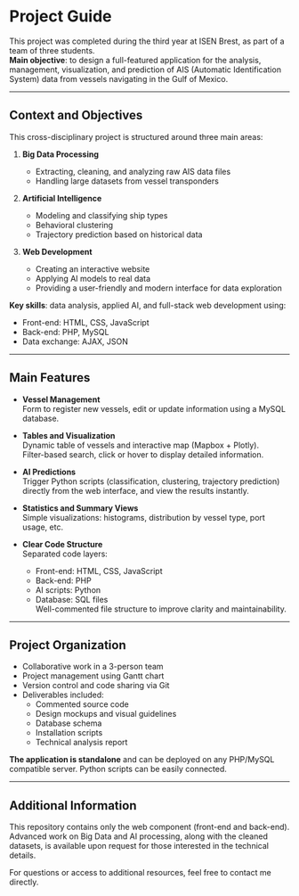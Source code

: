 # Project Guide

This project was completed during the third year at ISEN Brest, as part of a team of three students.  
**Main objective**: to design a full-featured application for the analysis, management, visualization, and prediction of AIS (Automatic Identification System) data from vessels navigating in the Gulf of Mexico.

---

## Context and Objectives

This cross-disciplinary project is structured around three main areas:

1. **Big Data Processing**  
   - Extracting, cleaning, and analyzing raw AIS data files  
   - Handling large datasets from vessel transponders

2. **Artificial Intelligence**  
   - Modeling and classifying ship types  
   - Behavioral clustering  
   - Trajectory prediction based on historical data

3. **Web Development**  
   - Creating an interactive website  
   - Applying AI models to real data  
   - Providing a user-friendly and modern interface for data exploration

**Key skills**: data analysis, applied AI, and full-stack web development using:  
- Front-end: HTML, CSS, JavaScript  
- Back-end: PHP, MySQL  
- Data exchange: AJAX, JSON

---

## Main Features

- **Vessel Management**  
  Form to register new vessels, edit or update information using a MySQL database.

- **Tables and Visualization**  
  Dynamic table of vessels and interactive map (Mapbox + Plotly).  
  Filter-based search, click or hover to display detailed information.

- **AI Predictions**  
  Trigger Python scripts (classification, clustering, trajectory prediction) directly from the web interface, and view the results instantly.

- **Statistics and Summary Views**  
  Simple visualizations: histograms, distribution by vessel type, port usage, etc.

- **Clear Code Structure**  
  Separated code layers:  
  - Front-end: HTML, CSS, JavaScript  
  - Back-end: PHP  
  - AI scripts: Python  
  - Database: SQL files  
  Well-commented file structure to improve clarity and maintainability.

---

## Project Organization

- Collaborative work in a 3-person team  
- Project management using Gantt chart  
- Version control and code sharing via Git  
- Deliverables included:  
  - Commented source code  
  - Design mockups and visual guidelines  
  - Database schema  
  - Installation scripts  
  - Technical analysis report

**The application is standalone** and can be deployed on any PHP/MySQL compatible server. Python scripts can be easily connected.

---

## Additional Information

This repository contains only the web component (front-end and back-end).  
Advanced work on Big Data and AI processing, along with the cleaned datasets, is available upon request for those interested in the technical details.

For questions or access to additional resources, feel free to contact me directly.
